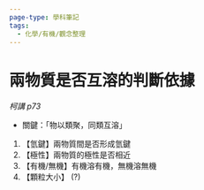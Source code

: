 ```yaml
---
page-type: 學科筆記
tags:
  - 化學/有機/觀念整理
---
```


# 兩物質是否互溶的判斷依據
*柯講 p73*
- 關鍵：「物以類聚，同類互溶」
1. 【氫鍵】兩物質間是否形成氫鍵
2. 【極性】兩物質的極性是否相近
3. 【有機/無機】有機溶有機，無機溶無機
4. 【顆粒大小】 (?)